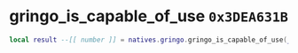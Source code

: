 # gringo_is_capable_of_use `0x3DEA631B`

```lua
local result --[[ number ]] = natives.gringo.gringo_is_capable_of_use(_unk0 --[[ number ]], _unk1 --[[ number ]])
```